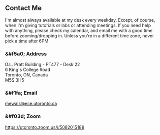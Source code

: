## Contact Me

I'm almost always available at my desk every weekday. Except, of course, when I'm giving tutorials or labs or attending meetings. If you need help with anything, please check my calendar, and email me with a good time before zooming/dropping in. Unless you're in a different time zone, never pick a time after 6PM.

### &#f5a0; Address
D.L. Pratt Building - PT477 - Desk 22  
6 King's College Road  
Toronto, ON, Canada  
M5S 3H5

### &#f1fa; Email
[mewais@ece.utoronto.ca](mailto:mewais@ece.utoronto.ca)

### &#f03d; Zoom
https://utoronto.zoom.us/j/5082015188
